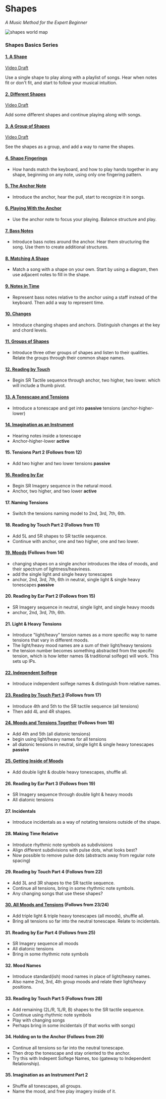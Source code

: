 # Shapes

_A Music Method for the Expert Beginner_

![shapes world map](map/map.png)

### Shapes Basics Series

#### [1. A Shape](world/01-a-shape.md)
[Video Draft](https://www.youtube.com/watch?v=J1Ks_ve2h1I)

Use a single shape to play along with a playlist of songs. Hear when notes fit or don't fit, and start to follow your musical intuition.

#### [2. Different Shapes](world/02-different-shapes.md)
[Video Draft](https://www.youtube.com/watch?v=rvDND8zNJfw)

Add some different shapes and continue playing along with songs.

#### [3. A Group of Shapes](world/03-a-group.md)
[Video Draft](https://www.youtube.com/watch?v=d7obs-3YdOo)

See the shapes as a group, and add a way to name the shapes.

#### [4. Shape Fingerings](world/04-shape-fingerings.md)

- How hands match the keyboard, and how to play hands together in any shape, beginning on any note, using only one fingering pattern.

#### [5. The Anchor Note](world/05-the-anchor-note.md)

- Introduce the anchor, hear the pull, start to recognize it in songs.

#### [6. Playing With the Anchor](world/06-playing-with-the-anchor.md)

- Use the anchor note to focus your playing. Balance structure and play.

#### [7. Bass Notes](world/07-bass-notes.md)

- Introduce bass notes around the anchor. Hear them structuring the song. Use them to create additional structures.

#### [8. Matching A Shape](world/08-matching-a-shape.md)

- Match a song with a shape on your own. Start by using a diagram, then use adjacent notes to fill in the shape.

#### [9. Notes in Time](world/09-notes-in-time.md)

- Represent bass notes relative to the anchor using a staff instead of the keyboard. Then add a way to represent time.

#### [10. Changes](world/10-changes.md)

- Introduce changing shapes and anchors. Distinguish changes at the key and chord levels.

#### [11. Groups of Shapes](world/11-groups-of-shapes.md)

- Introduce three other groups of shapes and listen to their qualities. Relate the groups through their common shape names.

#### [12. Reading by Touch](world/12-reading-by-touch.md)

- Begin SR Tactile sequence through anchor, two higher, two lower. which will include a thumb pivot.

#### [13. A Tonescape and Tensions](world/13-a-tonescape-and-tensions.md)

- Introduce a tonescape and get into **passive** tensions (anchor-higher-lower)

#### [14. Imagination as an Instrument](world/14-imagination-as-an-instrument.md)

- Hearing notes inside a tonescape
- Anchor-higher-lower **active**

#### 15. Tensions Part 2 (Follows from 12)

- Add two higher and two lower tensions **passive**

#### [16. Reading by Ear](world/16-reading-by-ear.md)

- Begin SR Imagery sequence in the netural mood.
- Anchor, two higher, and two lower **active**

#### 17. Naming Tensions

- Switch the tensions naming model to 2nd, 3rd, 7th, 6th.

#### 18. Reading by Touch Part 2 (Follows from 11)

- Add 5L and 5R shapes to SR tactile sequence.
- Continue with anchor, one and two higher, one and two lower.

#### [19. Moods](world/19-moods.md) (Follows from 14)

- changing shapes on a single anchor introduces the idea of moods, and their spectrum of lightness/heaviness.
- add the single light and single heavy tonescapes
- anchor, 2nd, 3rd, 7th, 6th in neutral, single light & single heavy tonescapes **passive**

#### 20. Reading by Ear Part 2 (Follows from 15)

- SR Imagery sequence in neutral, single light, and single heavy moods
- anchor, 2nd, 3rd, 7th, 6th.

#### 21. Light & Heavy Tensions

- Introduce "light/heavy" tension names as a more specific way to name tensions that vary in different moods.
- The light/heavy mood names are a sum of their light/heavy tensions
- the tension number becomes something abstracted from the specific tension, which is how letter names (& traditional solfege) will work. This sets up IPs.

#### [22. Independent Solfege](world/22-independent-solfege.md)

- Introduce independent solfege names & distinguish from relative names.

#### [23. Reading by Touch Part 3](world/23-reading-by-touch-3.md) (Follows from 17)

- Introduce 4th and 5th to the SR tactile sequence (all tensions)
- Then add 4L and 4R shapes.

#### [24. Moods and Tensions Together](world/24-moods-and-tensions-together.md) (Follows from 18)

- Add 4th and 5th (all diatonic tensions)
- begin using light/heavy names for all tensions
- all diatonic tensions in neutral, single light & single heavy tonescapes **passive**

#### [25. Getting Inside of Moods](world/25-getting-inside-of-moods.md)

- Add double light & double heavy tonescapes, shuffle all.

#### 26. Reading by Ear Part 3 (Follows from 19)

- SR Imagery sequence through double light & heavy moods
- All diatonic tensions

#### 27. Incidentals

- Introduce incidentals as a way of notating tensions outside of the shape.

#### 28. Making Time Relative

- Introduce rhythmic note symbols as subdivisions
- Align different subdivisions with pulse dots, what looks best?
- Now possible to remove pulse dots (abstracts away from regular note spacing)

#### 29. Reading by Touch Part 4 (Follows from 22)

- Add 3L and 3R shapes to the SR tactile sequence.
- Continue all tensions, bring in some rhythmic note symbols.
- Any changing songs that use these shapes?

#### [30. All Moods and Tensions](world/30-all-moods-and-tensions.md) (Follows from 23/24)

- Add triple light & triple heavy tonescapes (all moods), shuffle all.
- Bring all tensions so far into the neutral tonescape. Relate to incidentals.

#### 31. Reading by Ear Part 4 (Follows from 25)

- SR Imagery sequence all moods
- All diatonic tensions
- Bring in some rhythmic note symbols

#### 32. Mood Names

- Introduce standard(ish) mood names in place of light/heavy names.
- Also name 2nd, 3rd, 4th group moods and relate their light/heavy positions.

#### 33. Reading by Touch Part 5 (Follows from 28)

- Add remaining (2L/R, 1L/R, B) shapes to the SR tactile sequence.
- Continue using rhythmic note symbols
- Play with changing songs
- Perhaps bring in some incidentals (if that works with songs)

#### 34. Holding on to the Anchor (Follows from 29)

- Continue all tensions so far into the neutral tonescape.
- Then drop the tonescape and stay oriented to the anchor.
- Try this with Indepent Solfege Names, too (gateway to Independent Relationship).

#### 35. Imagination as an Instrument Part 2

- Shuffle all tonescapes, all groups.
- Name the mood, and free play imagery inside of it.
